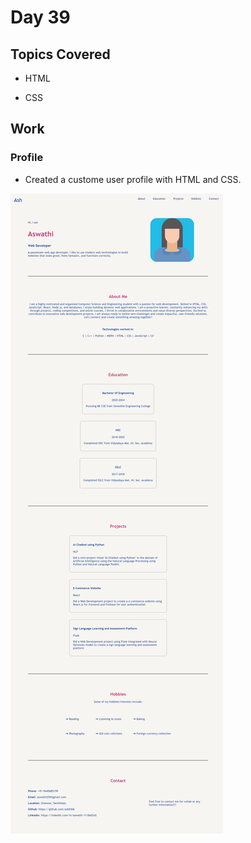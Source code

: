 # Day 39

## Topics Covered

- HTML

- CSS

## Work

### Profile

- Created a custome user profile with HTML and CSS.

![profile](./Profile/assests/output.jpeg)
